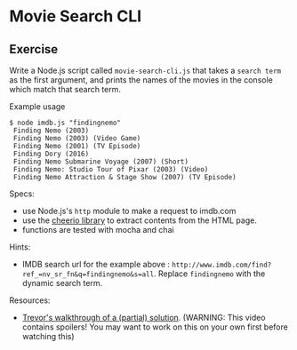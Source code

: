 # Movie Search CLI

## Exercise

Write a Node.js script called `movie-search-cli.js` that takes a `search term` as the first argument, and prints the names of the movies in the console which match that search term.

Example usage
```
$ node imdb.js "findingnemo"
 Finding Nemo (2003)
 Finding Nemo (2003) (Video Game)
 Finding Nemo (2001) (TV Episode)
 Finding Dory (2016)
 Finding Nemo Submarine Voyage (2007) (Short)
 Finding Nemo: Studio Tour of Pixar (2003) (Video)
 Finding Nemo Attraction & Stage Show (2007) (TV Episode)
```

Specs:
- use Node.js's `http` module to make a request to imdb.com
- use the [cheerio library](https://github.com/cheeriojs/cheerio) to extract contents from the HTML page.
- functions are tested with mocha and chai

Hints:
- IMDB search url for the example above : `http://www.imdb.com/find?ref_=nv_sr_fn&q=findingnemo&s=all`. Replace `findingnemo` with the dynamic search term.

Resources:
- [Trevor's walkthrough of a (partial) solution](https://youtu.be/3S3RKBJ93-4). (WARNING: This video contains spoilers! You may want to work on this on your own first before watching this)
